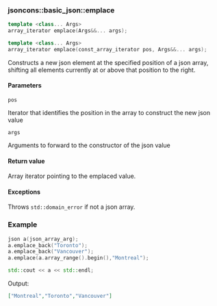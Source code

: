 ### jsoncons::basic_json::emplace

```cpp
template <class... Args>
array_iterator emplace(Args&&... args);

template <class... Args>
array_iterator emplace(const_array_iterator pos, Args&&... args);
```

Constructs a new json element at the specified position of a json array, shifting all elements currently at or above that position to the right.

#### Parameters

    pos
Iterator that identifies the position in the array to construct the new json value

    args
Arguments to forward to the constructor of the json value

#### Return value

Array iterator pointing to the emplaced value.

#### Exceptions

Throws `std::domain_error` if not a json array.

### Example

```cpp
json a(json_array_arg);
a.emplace_back("Toronto");
a.emplace_back("Vancouver");
a.emplace(a.array_range().begin(),"Montreal");

std::cout << a << std::endl;
```
Output:

```json
["Montreal","Toronto","Vancouver"]
```

